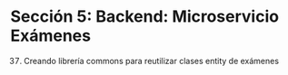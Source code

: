 # Sección 5: Backend: Microservicio Exámenes
37. Creando librería commons para reutilizar clases entity de exámenes
